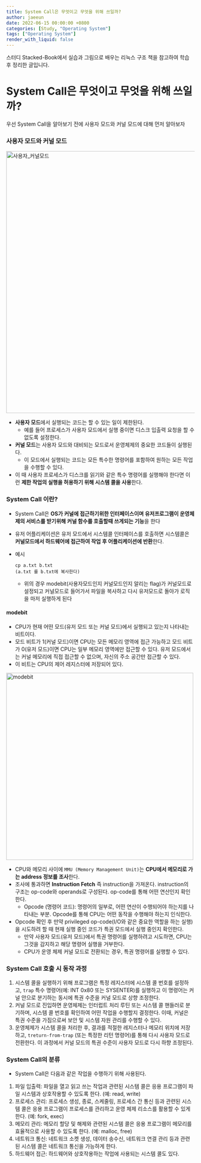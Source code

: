 ```yaml
---
title: System Call은 무엇이고 무엇을 위해 쓰일까?
author: jaeeun
date: 2022-06-15 00:00:00 +0800
categories: [Study, "Operating System"]
tags: ["Operating System"]
render_with_liquid: false
---
```


스터디 Stacked-Book에서 실습과 그림으로 배우는 리눅스 구조 책을 참고하여 학습 후 정리한 글입니다.

# System Call은 무엇이고 무엇을 위해 쓰일까?

우선 System Call을 알아보기 전에 사용자 모드와 커널 모드에 대해 먼저 알아보자

### 사용자 모드와 커널 모드

<img src ="https://user-images.githubusercontent.com/78838791/174520490-cf353949-e0f8-4a33-939f-1786b3955aab.png" width ="700px" alt="사용자_커널모드"/>

- **사용자 모드**에서 실행되는 코드는 할 수 있는 일이 제한된다.
  - 예를 들어 프로세스가 사용자 모드에서 실행 중이면 디스크 입출력 요청을 할 수 없도록 설정한다.
- **커널 모드**는 사용자 모드와 대비되는 모드로서 운영체제의 중요한 코드들이 실행된다.
  - 이 모드에서 실행되는 코드는 모든 특수한 명령어를 포함하여 원하는 모든 작업을 수행할 수 있다.
- 이 때 사용자 프로세스가 디스크를 읽기와 같은 특수 명령어를 실행해야 한다면 이런 **제한 작업의 실행을 허용하기 위해 시스템 콜을 사용**한다.

### System Call 이란?

- System Call은 **OS가 커널에 접근하기위한 인터페이스이며 유저프로그램이 운영체제의 서비스를 받기위해 커널 함수를 호출할때 쓰게되는 기능**을 한다
- 유저 어플리케이션은 유저 모드에서 시스템콜 인터페이스를 호출하면 시스템콜은 **커널모드에서 하드웨어에 접근하여 작업 후 어플리케이션에 반환**한다.

- 예시
  ```
  cp a.txt b.txt
  (a.txt 를 b.txt에 복사한다)
  ```
  - 위의 경우 modebit(사용자모드인지 커널모드인지 알리는 flag)가 커널모드로 설정되고 커널모드로 들어가서 파일을 복사하고 다시 유저모드로 돌아가 로직을 마저 실행하게 된다

#### modebit
-  CPU가 현재 어떤 모드(유저 모드 또는 커널 모드)에서 실행되고 있는지 나타내는 비트이다.
- 모드 비트가 1(커널 모드)이면 CPU는 모든 메모리 영역에 접근 가능하고 모드 비트가 0(유저 모드)이면 CPU는 일부 메모리 영역에만 접근할 수 있다. 유저 모드에서는 커널 메모리에 직접 접근할 수 없으며, 자신의 주소 공간만 접근할 수 있다.
- 이 비트는 CPU의 제어 레지스터에 저장되어 있다.

<img src ="https://user-images.githubusercontent.com/78838791/176114508-efd6c3d6-ce15-4f7b-a6be-9a44fd351a82.png" width ="500px" alt="modebit"/>

- CPU와 메모리 사이에 `MMU (Memory Management Unit)`는 **CPU에서 메모리로 가는 address 정보를 조사**한다.
- 조사에 통과하면 **Instruction Fetch** 즉 instruction을 가져온다. instruction의 구조는 op-code와 operands로 구성된다. op-code를 통해 어떤 연산인지 확인한다.
  - Opcode (명령어 코드): 명령어의 일부로, 어떤 연산이 수행되어야 하는지를 나타내는 부분. Opcode를 통해 CPU는 어떤 동작을 수행해야 하는지 인식한다.
- Opcode 확인 후 만약 privileged op-code(I/O와 같은 중요한 역할을 하는 실행)을 시도하려 할 때 현재 실행 중인 코드가 특권 모드에서 실행 중인지 확인한다.
  - 만약 사용자 모드(유저 모드)에서 특권 명령어를 실행하려고 시도하면, CPU는 그것을 감지하고 해당 명령어 실행을 거부한다.
  - CPU가 운영 체제 커널 모드로 전환되는 경우, 특권 명령어를 실행할 수 있다.

<!-- #### System call table

- 메모리의 특정 주소 범위에는 어떤 동작들이 할당되어 있다 (인터럽트 서비스 루틴). 이것을 가리키는 메모리 주소를 모아놓은 것을 시스템 콜 테이블(System call table)이라고 부르며, 인터럽트 벡터(Interrupt vector)라고도 부른다. -->


### System Call 호출 시 동작 과정

1. 시스템 콜을 실행하기 위해 프로그램은 특정 레지스터에 시스템 콜 번호를 설정하고, `trap` 특수 명령어(예: INT 0x80 또는 SYSENTER)를 실행하고 이 명령어는 커널 안으로 분기하는 동시에 특권 수준을 커널 모드로 상향 조정한다.
2. 커널 모드로 진입하면 운영체제는 인터럽트 처리 루틴 또는 시스템 콜 핸들러로 분기하며, 시스템 콜 번호를 확인하여 어떤 작업을 수행할지 결정한다. 이때, 커널은 특권 수준을 가짐으로써 보안 및 시스템 자원 관리를 수행할 수 있다.
3. 운영체제가 시스템 콜을 처리한 후, 결과를 적절한 레지스터나 메모리 위치에 저장하고, `treturn-from-trap` (또는 특정한 리턴 명령어)를 통해 다시 사용자 모드로 전환한다.  이 과정에서 커널 모드의 특권 수준이 사용자 모드로 다시 하향 조정된다.

### System Call의 분류

- System Call은 다음과 같은 작업을 수행하기 위해 사용된다.

1. 파일 입출력: 파일을 열고 읽고 쓰는 작업과 관련된 시스템 콜은 응용 프로그램이 파일 시스템과 상호작용할 수 있도록 한다. (예: read, write)
2. 프로세스 관리: 프로세스 생성, 종료, 스케줄링, 프로세스 간 통신 등과 관련된 시스템 콜은 응용 프로그램이 프로세스를 관리하고 운영 체제 리소스를 활용할 수 있게 한다. (예: fork, exec)
3. 메모리 관리: 메모리 할당 및 해제와 관련된 시스템 콜은 응용 프로그램이 메모리를 효율적으로 사용할 수 있도록 한다. (예: malloc, free)
4. 네트워크 통신: 네트워크 소켓 생성, 데이터 송수신, 네트워크 연결 관리 등과 관련된 시스템 콜은 네트워크 통신을 가능하게 한다.
5. 하드웨어 접근: 하드웨어와 상호작용하는 작업에 사용되는 시스템 콜도 있다.
